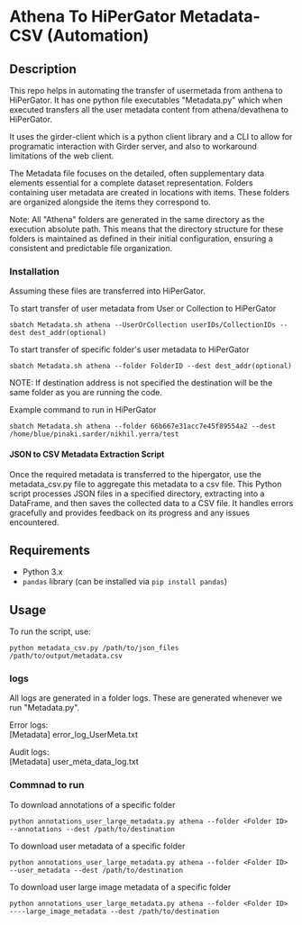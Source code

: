 # Athena To HiPerGator Metadata-CSV (Automation)

## Description
This repo helps in automating the transfer of usermetada from anthena to HiPerGator. It has one python file executables "Metadata.py" which when executed transfers all the user metadata content from athena/devathena to HiPerGator. 

It uses the girder-client which is a python client library and a CLI to allow for programatic interaction with Girder server, and also to workaround limitations of the web client.

The Metadata file focuses on the detailed, often supplementary data elements essential for a complete dataset representation. Folders containing user metadata are created in locations with items. These folders are organized alongside the items they correspond to.

Note: All "Athena" folders are generated in the same directory as the execution absolute path. This means that the directory structure for these folders is maintained as defined in their initial configuration, ensuring a consistent and predictable file organization.

### Installation
Assuming these files are transferred into HiPerGator.

To start transfer of user metadata from User or Collection to HiPerGator
```
sbatch Metadata.sh athena --UserOrCollection userIDs/CollectionIDs --dest dest_addr(optional)
```

To start transfer of specific folder's user metadata to HiPerGator
```
sbatch Metadata.sh athena --folder FolderID --dest dest_addr(optional)
```

NOTE: If destination address is not specified the destination will be the same folder as you are running the code.


Example command to run in HiPerGator
```
sbatch Metadata.sh athena --folder 66b667e31acc7e45f89554a2 --dest /home/blue/pinaki.sarder/nikhil.yerra/test
```

#### JSON to CSV Metadata Extraction Script
Once the required metadata is transferred to the hipergator, use the metadata_csv.py file to aggregate this metadata to a csv file.
This Python script processes JSON files in a specified directory, extracting into a DataFrame, and then saves the collected data to a CSV file. It handles errors gracefully and provides feedback on its progress and any issues encountered.

## Requirements

- Python 3.x
- `pandas` library (can be installed via `pip install pandas`)

## Usage

To run the script, use:
```
python metadata_csv.py /path/to/json_files /path/to/output/metadata.csv
```

### logs
All logs are generated in a folder logs. These are generated whenever we run "Metadata.py". 

Error logs: <br/>
    [Metadata] error_log_UserMeta.txt <br/>

Audit logs: <br/>
    [Metadata] user_meta_data_log.txt <br/>


### Commnad to run 
To download annotations of a specific folder

```
python annotations_user_large_metadata.py athena --folder <Folder ID> --annotations --dest /path/to/destination
```

To download user metadata of a specific folder

```
python annotations_user_large_metadata.py athena --folder <Folder ID> --user_metadata --dest /path/to/destination
```
To download user large image metadata of a specific folder

```
python annotations_user_large_metadata.py athena --folder <Folder ID> ----large_image_metadata --dest /path/to/destination
```



